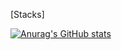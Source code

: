 [Stacks]

[![Anurag's GitHub stats](https://github-readme-stats.vercel.app/api?username=yunseo323&show_icons=true&theme=vision-friendly-dark)](https://github.com/anuraghazra/github-readme-stats)

<!--
**yunseo323/yunseo323** is a ✨ _special_ ✨ repository because its `README.md` (this file) appears on your GitHub profile.

### Hi there 👋
Here are some ideas to get you started:

- 🔭 I’m currently working on ...
- 🌱 I’m currently learning ...
- 👯 I’m looking to collaborate on ...
- 🤔 I’m looking for help with ...
- 💬 Ask me about ...
- 📫 How to reach me: ...
- 😄 Pronouns: ...
- ⚡ Fun fact: ...
-->
